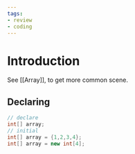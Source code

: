 ```yaml
---
tags:
- review
- coding
---
```

# Introduction
See [[Array]], to get more common scene.
## Declaring
```java
// declare 
int[] array;
// initial 
int[] array = {1,2,3,4};
int[] array = new int[4];
```
